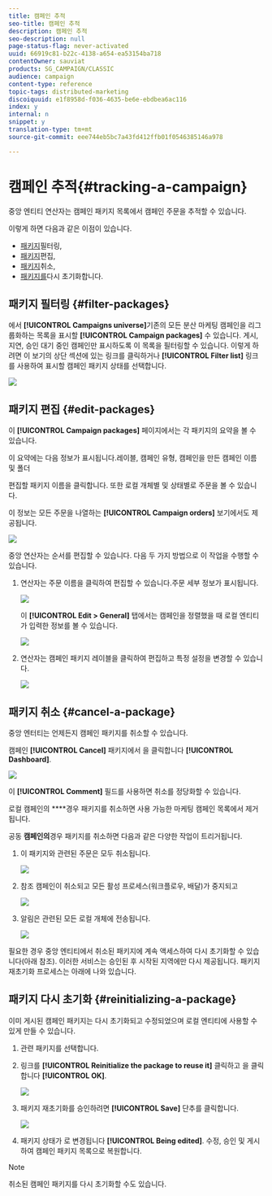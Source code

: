```yaml
---
title: 캠페인 추적
seo-title: 캠페인 추적
description: 캠페인 추적
seo-description: null
page-status-flag: never-activated
uuid: 66919c81-b22c-4138-a654-ea53154ba718
contentOwner: sauviat
products: SG_CAMPAIGN/CLASSIC
audience: campaign
content-type: reference
topic-tags: distributed-marketing
discoiquuid: e1f8958d-f036-4635-be6e-ebdbea6ac116
index: y
internal: n
snippet: y
translation-type: tm+mt
source-git-commit: eee744eb5bc7a43fd412ffb01f0546385146a978

---
```



# 캠페인 추적{#tracking-a-campaign}

중앙 엔티티 연산자는 캠페인 패키지 목록에서 캠페인 주문을 추적할 수 있습니다.

이렇게 하면 다음과 같은 이점이 있습니다.

* [패키지](#filter-packages)필터링,
* [패키지](#edit-packages)편집,
* [패키지](#cancel-a-package)취소,
* [패키지를](#reinitializing-a-package)다시 초기화합니다.

## 패키지 필터링 {#filter-packages}

에서 **[!UICONTROL Campaigns universe]**&#x200B;기존의 모든 분산 마케팅 캠페인을 리그룹화하는 목록을 표시할 **[!UICONTROL Campaign packages]** 수 있습니다. 게시, 지연, 승인 대기 중인 캠페인만 표시하도록 이 목록을 필터링할 수 있습니다. 이렇게 하려면 이 보기의 상단 섹션에 있는 링크를 클릭하거나 **[!UICONTROL Filter list]** 링크를 사용하여 표시할 캠페인 패키지 상태를 선택합니다.

![](assets/mkg_dist_catalog_filter.png)

## 패키지 편집 {#edit-packages}

이 **[!UICONTROL Campaign packages]** 페이지에서는 각 패키지의 요약을 볼 수 있습니다.

이 요약에는 다음 정보가 표시됩니다.레이블, 캠페인 유형, 캠페인을 만든 캠페인 이름 및 폴더

편집할 패키지 이름을 클릭합니다. 또한 로컬 개체별 및 상태별로 주문을 볼 수 있습니다.

이 정보는 모든 주문을 나열하는 **[!UICONTROL Campaign orders]** 보기에서도 제공됩니다.

![](assets/mkg_dist_catalog_op_command_details.png)

중앙 연산자는 순서를 편집할 수 있습니다. 다음 두 가지 방법으로 이 작업을 수행할 수 있습니다.

1. 연산자는 주문 이름을 클릭하여 편집할 수 있습니다.주문 세부 정보가 표시됩니다.

   ![](assets/mkg_dist_catalog_op_command_edit1.png)

   이 **[!UICONTROL Edit > General]** 탭에서는 캠페인을 정렬했을 때 로컬 엔티티가 입력한 정보를 볼 수 있습니다.

   ![](assets/mkg_dist_catalog_op_command_edit1a.png)

1. 연산자는 캠페인 패키지 레이블을 클릭하여 편집하고 특정 설정을 변경할 수 있습니다.

   ![](assets/mkg_dist_catalog_op_command_edit2.png)

## 패키지 취소 {#cancel-a-package}

중앙 엔터티는 언제든지 캠페인 패키지를 취소할 수 있습니다.

캠페인 **[!UICONTROL Cancel]** 패키지에서 을 클릭합니다 **[!UICONTROL Dashboard]**.

![](assets/mkg_dist_cancel_op_from_dashboard.png)

이 **[!UICONTROL Comment]** 필드를 사용하면 취소를 정당화할 수 있습니다.

로컬 캠페인의 ****&#x200B;경우 패키지를 취소하면 사용 가능한 마케팅 캠페인 목록에서 제거됩니다.

공동 **캠페인의**&#x200B;경우 패키지를 취소하면 다음과 같은 다양한 작업이 트리거됩니다.

1. 이 패키지와 관련된 주문은 모두 취소됩니다.

   ![](assets/mkg_dist_mutual_op_cancelled.png)

1. 참조 캠페인이 취소되고 모든 활성 프로세스(워크플로우, 배달)가 중지되고

   ![](assets/mkg_dist_mutual_op_cancelled1.png)

1. 알림은 관련된 모든 로컬 개체에 전송됩니다.

   ![](assets/mkg_dist_mutual_op_cancelled2.png)

필요한 경우 중앙 엔티티에서 취소된 패키지에 계속 액세스하여 다시 초기화할 수 있습니다(아래 참조). 이러한 서비스는 승인된 후 시작된 지역에만 다시 제공됩니다. 패키지 재초기화 프로세스는 아래에 나와 있습니다.

## 패키지 다시 초기화 {#reinitializing-a-package}

이미 게시된 캠페인 패키지는 다시 초기화되고 수정되었으며 로컬 엔티티에 사용할 수 있게 만들 수 있습니다.

1. 관련 패키지를 선택합니다.
1. 링크를 **[!UICONTROL Reinitialize the package to reuse it]** 클릭하고 을 클릭합니다 **[!UICONTROL OK]**.

   ![](assets/mkg_dist_mutual_op_reinit.png)

1. 패키지 재초기화를 승인하려면 **[!UICONTROL Save]** 단추를 클릭합니다.

   ![](assets/mkg_dist_mutual_op_reinit2.png)

1. 패키지 상태가 로 변경됩니다 **[!UICONTROL Being edited]**. 수정, 승인 및 게시하여 캠페인 패키지 목록으로 복원합니다.

>[!NOTE]
>
>취소된 캠페인 패키지를 다시 초기화할 수도 있습니다.

